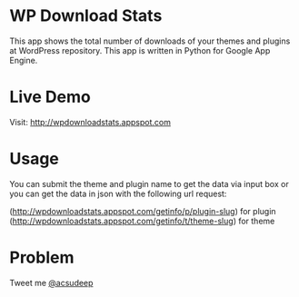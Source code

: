
WP Download Stats
=

This app shows the total number of downloads of your themes and plugins at WordPress repository. This app is written in Python for Google App Engine.


Live Demo
===
Visit: http://wpdownloadstats.appspot.com


Usage
===

You can submit the theme and plugin name to get the data via input box or you can get the data in json with the following url request:

(http://wpdownloadstats.appspot.com/getinfo/p/plugin-slug) for plugin
(http://wpdownloadstats.appspot.com/getinfo/t/theme-slug) for theme


Problem
==
Tweet me [@acsudeep](http://twitter.com/acsudeep)